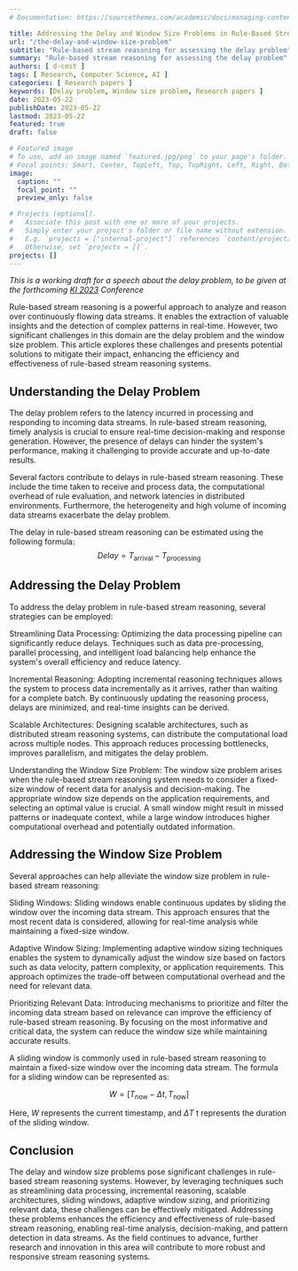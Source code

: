 ```yaml
---
# Documentation: https://sourcethemes.com/academic/docs/managing-content/

title: Addressing the Delay and Window Size Problems in Rule-Based Stream Reasoning
url: "/the-delay-and-window-size-problem"
subtitle: "Rule-based stream reasoning for assessing the delay problem"
summary: "Rule-based stream reasoning for assessing the delay problem"
authors: [ d-cmst ]
tags: [ Research, Computer Science, AI ]
categories: [ Research papers ]
keywords: [Delay problem, Window size problem, Research papers ]
date: 2023-05-22
publishDate: 2023-05-22
lastmod: 2023-05-22
featured: true
draft: false

# Featured image
# To use, add an image named `featured.jpg/png` to your page's folder.
# Focal points: Smart, Center, TopLeft, Top, TopRight, Left, Right, BottomLeft, Bottom, BottomRight.
image:
  caption: ""
  focal_point: ""
  preview_only: false

# Projects (optional).
#   Associate this post with one or more of your projects.
#   Simply enter your project's folder or file name without extension.
#   E.g. `projects = ["internal-project"]` references `content/project/deep-learning/index.md`.
#   Otherwise, set `projects = []`.
projects: []
---
```


_This is a working draft for a speech about the delay problem, to be given at the forthcoming [KI 2023](https://ki2023.gi.de/) Conference_

Rule-based stream reasoning is a powerful approach to analyze and reason over continuously flowing data streams. It enables the extraction of valuable insights and the detection of complex patterns in real-time. However, two significant challenges in this domain are the delay problem and the window size problem. This article explores these challenges and presents potential solutions to mitigate their impact, enhancing the efficiency and effectiveness of rule-based stream reasoning systems.

## Understanding the Delay Problem
The delay problem refers to the latency incurred in processing and responding to incoming data streams. In rule-based stream reasoning, timely analysis is crucial to ensure real-time decision-making and response generation. However, the presence of delays can hinder the system's performance, making it challenging to provide accurate and up-to-date results.

Several factors contribute to delays in rule-based stream reasoning. These include the time taken to receive and process data, the computational overhead of rule evaluation, and network latencies in distributed environments. Furthermore, the heterogeneity and high volume of incoming data streams exacerbate the delay problem.

The delay in rule-based stream reasoning can be estimated using the following formula: $$Delay = T_{\text{arrival}} - T_{\text{processing}}$$

## Addressing the Delay Problem
To address the delay problem in rule-based stream reasoning, several strategies can be employed:

Streamlining Data Processing: Optimizing the data processing pipeline can significantly reduce delays. Techniques such as data pre-processing, parallel processing, and intelligent load balancing help enhance the system's overall efficiency and reduce latency.

Incremental Reasoning: Adopting incremental reasoning techniques allows the system to process data incrementally as it arrives, rather than waiting for a complete batch. By continuously updating the reasoning process, delays are minimized, and real-time insights can be derived.

Scalable Architectures: Designing scalable architectures, such as distributed stream reasoning systems, can distribute the computational load across multiple nodes. This approach reduces processing bottlenecks, improves parallelism, and mitigates the delay problem.

Understanding the Window Size Problem:
The window size problem arises when the rule-based stream reasoning system needs to consider a fixed-size window of recent data for analysis and decision-making. The appropriate window size depends on the application requirements, and selecting an optimal value is crucial. A small window might result in missed patterns or inadequate context, while a large window introduces higher computational overhead and potentially outdated information.

## Addressing the Window Size Problem
Several approaches can help alleviate the window size problem in rule-based stream reasoning:

Sliding Windows: Sliding windows enable continuous updates by sliding the window over the incoming data stream. This approach ensures that the most recent data is considered, allowing for real-time analysis while maintaining a fixed-size window.

Adaptive Window Sizing: Implementing adaptive window sizing techniques enables the system to dynamically adjust the window size based on factors such as data velocity, pattern complexity, or application requirements. This approach optimizes the trade-off between computational overhead and the need for relevant data.

Prioritizing Relevant Data: Introducing mechanisms to prioritize and filter the incoming data stream based on relevance can improve the efficiency of rule-based stream reasoning. By focusing on the most informative and critical data, the system can reduce the window size while maintaining accurate results.

A sliding window is commonly used in rule-based stream reasoning to maintain a fixed-size window over the incoming data stream. The formula for a sliding window can be represented as:

$$W = [T_{\text{now}} - \Delta t, T_{\text{now}}]$$

Here, $W$ represents the current timestamp, and $\Delta T$ t represents the duration of the sliding window.

## Conclusion
The delay and window size problems pose significant challenges in rule-based stream reasoning systems. However, by leveraging techniques such as streamlining data processing, incremental reasoning, scalable architectures, sliding windows, adaptive window sizing, and prioritizing relevant data, these challenges can be effectively mitigated. Addressing these problems enhances the efficiency and effectiveness of rule-based stream reasoning, enabling real-time analysis, decision-making, and pattern detection in data streams. As the field continues to advance, further research and innovation in this area will contribute to more robust and responsive stream reasoning systems.